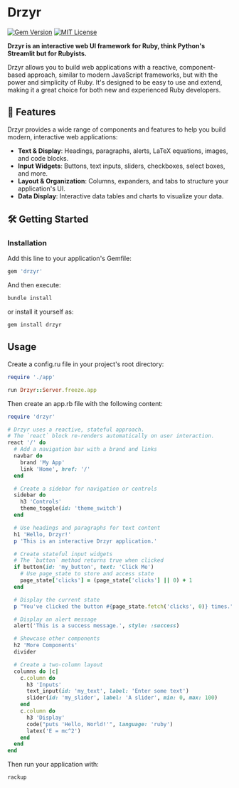 # Drzyr

[![Gem Version](https://badge.fury.io/rb/drzyr.svg)](https://badge.fury.io/rb/drzyr)
[![MIT License](https://img.shields.io/badge/license-MIT-green)](https://opensource.org/licenses/MIT)

**Drzyr is an interactive web UI framework for Ruby, think Python's Streamlit but for Rubyists.**

Drzyr allows you to build web applications with a reactive, component-based approach, similar to modern JavaScript frameworks, but with the power and simplicity of Ruby. It's designed to be easy to use and extend, making it a great choice for both new and experienced Ruby developers.

## 🚀 Features

Drzyr provides a wide range of components and features to help you build modern, interactive web applications:

* **Text & Display**: Headings, paragraphs, alerts, LaTeX equations, images, and code blocks.
* **Input Widgets**: Buttons, text inputs, sliders, checkboxes, select boxes, and more.
* **Layout & Organization**: Columns, expanders, and tabs to structure your application's UI.
* **Data Display**: Interactive data tables and charts to visualize your data.

## 🛠️ Getting Started

### Installation

Add this line to your application's Gemfile:

```ruby
gem 'drzyr'
```

And then execute:
```bash
bundle install
```

or install it yourself as:
```bash
gem install drzyr
```

## Usage
Create a config.ru file in your project's root directory:

```ruby
require './app'

run Drzyr::Server.freeze.app
```

Then create an app.rb file with the following content:

```ruby
require 'drzyr'

# Drzyr uses a reactive, stateful approach.
# The `react` block re-renders automatically on user interaction.
react '/' do
  # Add a navigation bar with a brand and links
  navbar do
    brand 'My App'
    link 'Home', href: '/'
  end

  # Create a sidebar for navigation or controls
  sidebar do
    h3 'Controls'
    theme_toggle(id: 'theme_switch')
  end

  # Use headings and paragraphs for text content
  h1 'Hello, Drzyr!'
  p 'This is an interactive Drzyr application.'

  # Create stateful input widgets
  # The `button` method returns true when clicked
  if button(id: 'my_button', text: 'Click Me')
    # Use page_state to store and access state
    page_state['clicks'] = (page_state['clicks'] || 0) + 1
  end

  # Display the current state
  p "You've clicked the button #{page_state.fetch('clicks', 0)} times."

  # Display an alert message
  alert('This is a success message.', style: :success)

  # Showcase other components
  h2 'More Components'
  divider

  # Create a two-column layout
  columns do |c|
    c.column do
      h3 'Inputs'
      text_input(id: 'my_text', label: 'Enter some text')
      slider(id: 'my_slider', label: 'A slider', min: 0, max: 100)
    end
    c.column do
      h3 'Display'
      code("puts 'Hello, World!'", language: 'ruby')
      latex('E = mc^2')
    end
  end
end
```

Then run your application with:

```bash
rackup
```
